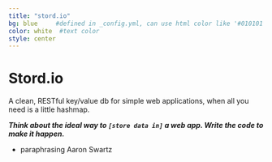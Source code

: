 ```yaml
---
title: "stord.io"
bg: blue     #defined in _config.yml, can use html color like '#010101'
color: white  #text color
style: center
---
```


# Stord.io
A clean, RESTful key/value db for simple web applications, when all you need is a little hashmap.

_**Think about the ideal way to `[store data in]` a web app. Write the code to make it happen.**_

- paraphrasing Aaron Swartz
